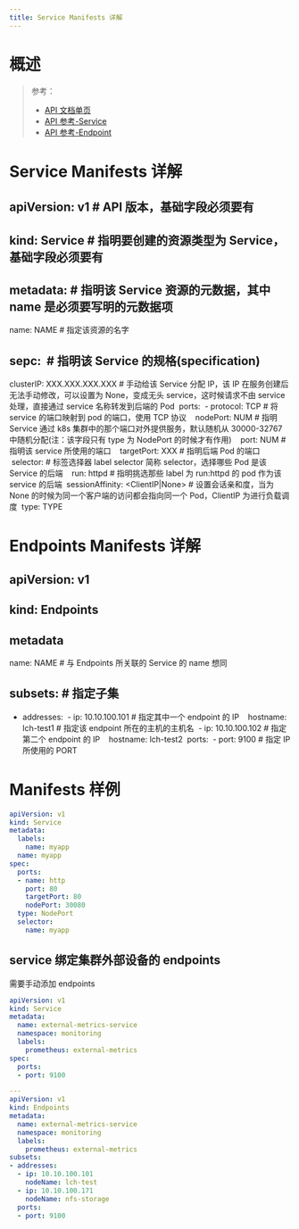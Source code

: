 ```yaml
---
title: Service Manifests 详解
---
```


# 概述

> 参考：
>
> - [API 文档单页](https://kubernetes.io/docs/reference/generated/kubernetes-api/v1.21/#service-v1-core)
> - [API 参考-Service](https://kubernetes.io/docs/reference/kubernetes-api/service-resources/service-v1/)
> - [API 参考-Endpoint](https://kubernetes.io/docs/reference/kubernetes-api/service-resources/endpoints-v1/)

# Service Manifests 详解

## apiVersion: v1 # API 版本，基础字段必须要有

## kind: Service # 指明要创建的资源类型为 Service，基础字段必须要有

## metadata: # 指明该 Service 资源的元数据，其中 name 是必须要写明的元数据项

name: NAME # 指定该资源的名字

## sepc:  # 指明该 Service 的规格(specification)

clusterIP: XXX.XXX.XXX.XXX # 手动给该 Service 分配 IP，该 IP 在服务创建后无法手动修改，可以设置为 None，变成无头 service，这时候请求不由 service 处理，直接通过 service 名称转发到后端的 Pod
 ports:
 - protocol: TCP # 将 service 的端口映射到 pod 的端口，使用 TCP 协议
   nodePort: NUM # 指明 Service 通过 k8s 集群中的那个端口对外提供服务，默认随机从 30000-32767 中随机分配(注：该字段只有 type 为 NodePort 的时候才有作用)
   port: NUM # 指明该 service 所使用的端口
   targetPort: XXX # 指明后端 Pod 的端口
 selector: # 标签选择器 label selector 简称 selector，选择哪些 Pod 是该 Service 的后端
   run: httpd # 指明挑选那些 label 为 run:httpd 的 pod 作为该 service 的后端
 sessionAffinity: \<ClientIP|None> # 设置会话亲和度，当为 None 的时候为同一个客户端的访问都会指向同一个 Pod，ClientIP 为进行负载调度
 type: TYPE

# Endpoints Manifests 详解

## apiVersion: v1

## kind: Endpoints

## metadata

name: NAME # 与 Endpoints 所关联的 Service 的 name 想同

## subsets: # 指定子集

- addresses:
  - ip: 10.10.100.101 # 指定其中一个 endpoint 的 IP
    hostname: lch-test1 # 指定该 endpoint 所在的主机的主机名
  - ip: 10.10.100.102 # 指定第二个 endpoint 的 IP
    hostname: lch-test2
  ports:
  - port: 9100 # 指定 IP 所使用的 PORT

# Manifests 样例

```yaml
apiVersion: v1
kind: Service
metadata:
  labels:
    name: myapp
  name: myapp
spec:
  ports:
  - name: http
    port: 80
    targetPort: 80
    nodePort: 30080
  type: NodePort
  selector:
    name: myapp
```

## service 绑定集群外部设备的 endpoints

需要手动添加 endpoints

```yaml
apiVersion: v1
kind: Service
metadata:
  name: external-metrics-service
  namespace: monitoring
  labels:
    prometheus: external-metrics
spec:
  ports:
  - port: 9100

---
apiVersion: v1
kind: Endpoints
metadata:
  name: external-metrics-service
  namespace: monitoring
  labels:
    prometheus: external-metrics
subsets:
- addresses:
  - ip: 10.10.100.101
    nodeName: lch-test
  - ip: 10.10.100.171
    nodeName: nfs-storage
  ports:
  - port: 9100
```
